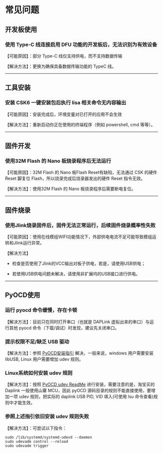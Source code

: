 # 常见问题

## 开发板使用

### 使用 Type-C 线连接启用 DFU 功能的开发板后，无法识别为有效设备

【可能原因】：部分 Type-C 线仅支持供电，而不支持数据传输

【解决方法】：更换为确保具备数据传输功能的 TypeC 线。


---

## 工具安装

### 安装 CSK6 一键安装包后执行 lisa 相关命令无内容输出

【可能原因】：安装完成后，环境变量对已打开的应用不会生效

【解决方法】：重新启动你正在使用的终端程序（例如 powershell, cmd 等等）。


---

## 固件开发

### 使用32M Flash 的 Nano 板烧录程序后无法运行

【可能原因】：32M Flash 的 Nano 板Flash Reset有缺陷，无法通过 CSK 的硬件 Reset 脚复位 Flash，所以烧录完成后烧录器发出的硬件 Reset 指令无效。


【解决方法】：使用32M Flash 的 Nano 板烧录程序后需要断电复位。

---

## 固件烧录

### 使用Jlink烧录固件后，固件无法正常运行，后续固件烧录概率性失败

【可能原因】：使用在线模组WIFI功能情况下，外部供电电流不足可能导致模组运转和Jlink运行异常。

【解决方法】


* 检查是否使用了Jlink的VCC输出对板子供电，若是，请使用USB供电；


* 若使用USB供电问题未解决，请使用非扩展坞的USB接口进行供电。


---

## PyOCD使用

### 运行 pyocd 命令缓慢，存在卡顿

【解决方法】：目前只在同时打开串口（也就是 DAPLink 虚拟出来的串口）与运行其他 pyocd 命令（下载/调试）时发现，建议先关闭串口。

### 提示权限不足/缺乏 USB 驱动

【解决方法】：参照 [PyOCD安装指引](https://pyocd.io/docs/installing.html) 解决，一般来说，windows 用户需要安装 libUSB, Linux 用户需要增加 udev 规则。

### Linux系统如何安装 udev 规则

【解决方法】：按照 [PyOCD udev ReadMe](https://github.com/pyocd/pyOCD/blob/main/udev/README.md) 进行安装，需要注意的是，淘宝买的 Daplink 一般使用山寨 MCU，因此 pyOCD 源码目录的规则不能直接使用，要增加一项 udev 规则，把实际的 daplink USB PID, VID 填入(可使用 lsu 命令查看)规则中才能生效。

### 参照上述指引依旧安装 udev 规则失败

【解决方法】：可尝试以下指令：

```shell
sudo /lib/systemd/systemd-udevd --daemon
sudo udevadm control --reload
sudo udevadm trigger
```
